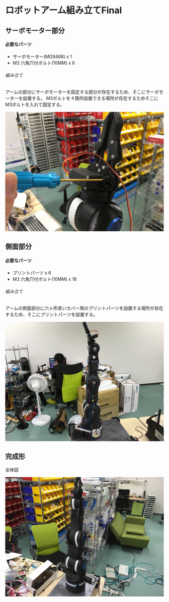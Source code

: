 # ロボットアーム組み立てFinal

## サーボモーター部分

#### 必要なパーツ
* サーボモーター(MG946R) x 1
* M3 六角穴付ボルト(10MM) x 6

###### 組み立て
アームの部分にサーボモーターを固定する部分が存在するため、そこにサーボモーターを設置する。
M3ボルトを４箇所設置できる場所が存在するためそこにM3ボルトを入れて固定する。

![chapter07_1](./img/img1.jpg)

## 側面部分

#### 必要なパーツ
* プリントパーツ x 6
* M3 六角穴付ボルト(10MM) x 18

###### 組み立て
アームの側面部分に六ヶ所青いカバー用のプリントパーツを設置する場所が存在するため、そこにプリントパーツを設置する。


![chapter07_2](./img/img2.jpg)

## 完成形
全体図

![chapter07_3](./img/img3.jpg)
